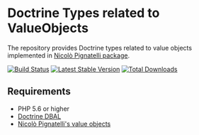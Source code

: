 Doctrine Types related to ValueObjects
======================================

The repository provides Doctrine types related to value objects implemented in [Nicolò Pignatelli package](https://github.com/nicolopignatelli/valueobjects).

[![Build Status](https://img.shields.io/travis/RiskioFr/valueobjects-doctrine-type.svg?style=flat)](http://travis-ci.org/RiskioFr/valueobjects-doctrine-type)
[![Latest Stable Version](http://img.shields.io/packagist/v/RiskioFr/valueobjects-doctrine-type.svg?style=flat)](https://packagist.org/packages/riskio/valueobjects-doctrine-type)
[![Total Downloads](http://img.shields.io/packagist/dt/RiskioFr/valueobjects-doctrine-type.svg?style=flat)](https://packagist.org/packages/riskio/valueobjects-doctrine-type)

Requirements
------------

* PHP 5.6 or higher
* [Doctrine DBAL](https://github.com/doctrine/dbal)
* [Nicolò Pignatelli's value objects](https://github.com/nicolopignatelli/valueobjects)
